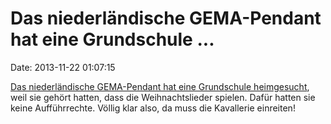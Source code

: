 Das niederländische GEMA-Pendant hat eine Grundschule \...
==========================================================

Date: 2013-11-22 01:07:15

[Das niederländische GEMA-Pendant hat eine Grundschule
heimgesucht](http://www.telegraaf.nl/binnenland/22076706/__Controle_bij_scholen_op_sintcd_s__.html),
weil sie gehört hatten, dass die Weihnachtslieder spielen. Dafür hatten
sie keine Aufführrechte. Völlig klar also, da muss die Kavallerie
einreiten!
